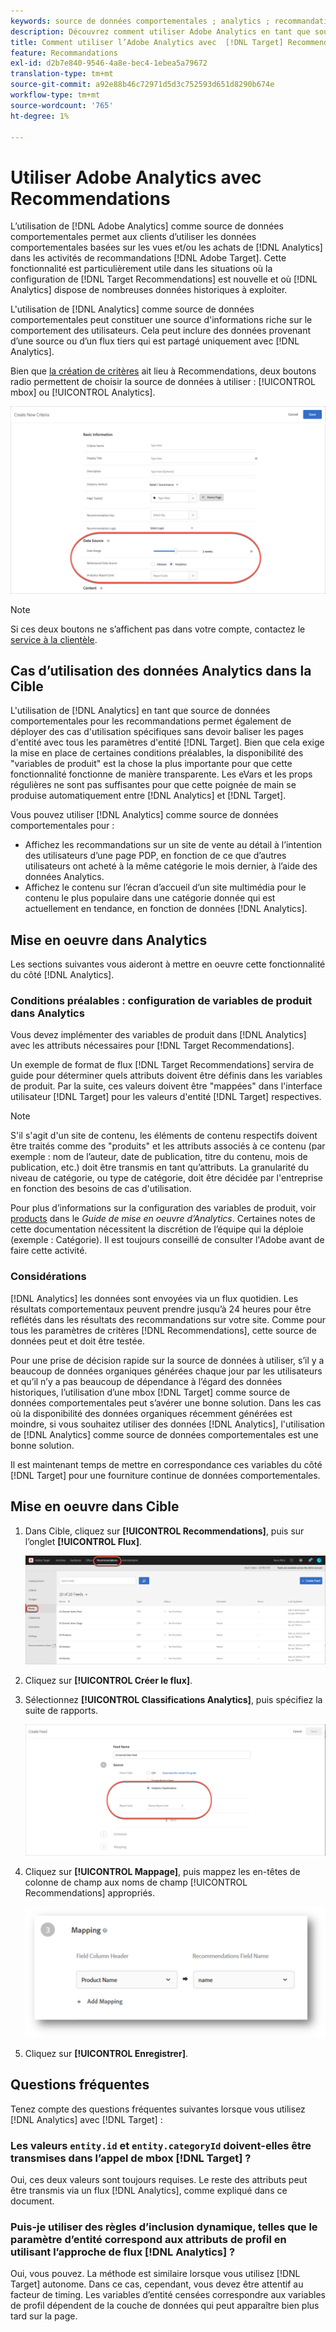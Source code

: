 ```yaml
---
keywords: source de données comportementales ; analytics ; recommandations ; critères ; variables de produit
description: Découvrez comment utiliser Adobe Analytics en tant que source de données comportementales pour utiliser les données comportementales basées sur les vues et/ou basées sur les achats d’Analytics dans  [!DNL Target] Recommendations.
title: Comment utiliser l’Adobe Analytics avec  [!DNL Target] Recommendations ?
feature: Recommandations
exl-id: d2b7e840-9546-4a8e-bec4-1ebea5a79672
translation-type: tm+mt
source-git-commit: a92e88b46c72971d5d3c752593d651d8290b674e
workflow-type: tm+mt
source-wordcount: '765'
ht-degree: 1%

---
```


# Utiliser Adobe Analytics avec Recommendations

L’utilisation de [!DNL Adobe Analytics] comme source de données comportementales permet aux clients d’utiliser les données comportementales basées sur les vues et/ou les achats de [!DNL Analytics] dans les activités de recommandations [!DNL Adobe Target]. Cette fonctionnalité est particulièrement utile dans les situations où la configuration de [!DNL Target Recommendations] est nouvelle et où [!DNL Analytics] dispose de nombreuses données historiques à exploiter.

L&#39;utilisation de [!DNL Analytics] comme source de données comportementales peut constituer une source d&#39;informations riche sur le comportement des utilisateurs. Cela peut inclure des données provenant d’une source ou d’un flux tiers qui est partagé uniquement avec [!DNL Analytics].

Bien que [la création de critères](/help/c-recommendations/c-algorithms/create-new-algorithm.md) ait lieu à Recommendations, deux boutons radio permettent de choisir la source de données à utiliser : [!UICONTROL mbox] ou [!UICONTROL Analytics].

![Boutons de source de données comportementaux](/help/c-recommendations/c-algorithms/assets/behavioral-data-source.png)

>[!NOTE]
>
>Si ces deux boutons ne s’affichent pas dans votre compte, contactez le [service à la clientèle](/help/cmp-resources-and-contact-information.md#reference_ACA3391A00EF467B87930A450050077C).

## Cas d’utilisation des données Analytics dans la Cible

L&#39;utilisation de [!DNL Analytics] en tant que source de données comportementales pour les recommandations permet également de déployer des cas d&#39;utilisation spécifiques sans devoir baliser les pages d&#39;entité avec tous les paramètres d&#39;entité [!DNL Target]. Bien que cela exige la mise en place de certaines conditions préalables, la disponibilité des &quot;variables de produit&quot; est la chose la plus importante pour que cette fonctionnalité fonctionne de manière transparente. Les eVars et les props régulières ne sont pas suffisantes pour que cette poignée de main se produise automatiquement entre [!DNL Analytics] et [!DNL Target].

Vous pouvez utiliser [!DNL Analytics] comme source de données comportementales pour :

* Affichez les recommandations sur un site de vente au détail à l’intention des utilisateurs d’une page PDP, en fonction de ce que d’autres utilisateurs ont acheté à la même catégorie le mois dernier, à l’aide des données Analytics.
* Affichez le contenu sur l’écran d’accueil d’un site multimédia pour le contenu le plus populaire dans une catégorie donnée qui est actuellement en tendance, en fonction de données [!DNL Analytics].

## Mise en oeuvre dans Analytics

Les sections suivantes vous aideront à mettre en oeuvre cette fonctionnalité du côté [!DNL Analytics].

### Conditions préalables : configuration de variables de produit dans Analytics

Vous devez implémenter des variables de produit dans [!DNL Analytics] avec les attributs nécessaires pour [!DNL Target Recommendations].

Un exemple de format de flux [!DNL Target Recommendations] servira de guide pour déterminer quels attributs doivent être définis dans les variables de produit. Par la suite, ces valeurs doivent être &quot;mappées&quot; dans l&#39;interface utilisateur [!DNL Target] pour les valeurs d&#39;entité [!DNL Target] respectives.

>[!NOTE]
>
>S&#39;il s&#39;agit d&#39;un site de contenu, les éléments de contenu respectifs doivent être traités comme des &quot;produits&quot; et les attributs associés à ce contenu (par exemple : nom de l’auteur, date de publication, titre du contenu, mois de publication, etc.) doit être transmis en tant qu’attributs. La granularité du niveau de catégorie, ou type de catégorie, doit être décidée par l&#39;entreprise en fonction des besoins de cas d&#39;utilisation.

Pour plus d’informations sur la configuration des variables de produit, voir [products](https://experienceleague.adobe.com/docs/analytics/implementation/vars/page-vars/products.html) dans le *Guide de mise en oeuvre d’Analytics*. Certaines notes de cette documentation nécessitent la discrétion de l’équipe qui la déploie (exemple : Catégorie). Il est toujours conseillé de consulter l&#39;Adobe avant de faire cette activité.

### Considérations

[!DNL Analytics] les données sont envoyées via un flux quotidien. Les résultats comportementaux peuvent prendre jusqu’à 24 heures pour être reflétés dans les résultats des recommandations sur votre site. Comme pour tous les paramètres de critères [!DNL Recommendations], cette source de données peut et doit être testée.

Pour une prise de décision rapide sur la source de données à utiliser, s’il y a beaucoup de données organiques générées chaque jour par les utilisateurs et qu’il n’y a pas beaucoup de dépendance à l’égard des données historiques, l’utilisation d’une mbox [!DNL Target] comme source de données comportementales peut s’avérer une bonne solution. Dans les cas où la disponibilité des données organiques récemment générées est moindre, si vous souhaitez utiliser des données [!DNL Analytics], l&#39;utilisation de [!DNL Analytics] comme source de données comportementales est une bonne solution.

Il est maintenant temps de mettre en correspondance ces variables du côté [!DNL Target] pour une fourniture continue de données comportementales.

## Mise en oeuvre dans Cible

1. Dans Cible, cliquez sur **[!UICONTROL Recommendations]**, puis sur l’onglet **[!UICONTROL Flux]**.

   ![Flux](/help/c-recommendations/c-algorithms/assets/feeds-tab.png)

1. Cliquez sur **[!UICONTROL Créer le flux]**.

1. Sélectionnez **[!UICONTROL Classifications Analytics]**, puis spécifiez la suite de rapports.

   ![Option Classifications Analytics](/help/c-recommendations/c-algorithms/assets/analytics-classifications.png)

1. Cliquez sur **[!UICONTROL Mappage]**, puis mappez les en-têtes de colonne de champ aux noms de champ [!UICONTROL Recommendations] appropriés.

   ![Section de mappage](/help/c-recommendations/c-algorithms/assets/mapping.png)

1. Cliquez sur **[!UICONTROL Enregistrer]**.

## Questions fréquentes 

Tenez compte des questions fréquentes suivantes lorsque vous utilisez [!DNL Analytics] avec [!DNL Target] :

### Les valeurs `entity.id` et `entity.categoryId` doivent-elles être transmises dans l’appel de mbox [!DNL Target] ?

Oui, ces deux valeurs sont toujours requises. Le reste des attributs peut être transmis via un flux [!DNL Analytics], comme expliqué dans ce document.

### Puis-je utiliser des règles d’inclusion dynamique, telles que le paramètre d’entité correspond aux attributs de profil en utilisant l’approche de flux [!DNL Analytics] ?

Oui, vous pouvez. La méthode est similaire lorsque vous utilisez [!DNL Target] autonome. Dans ce cas, cependant, vous devez être attentif au facteur de timing. Les variables d’entité censées correspondre aux variables de profil dépendent de la couche de données qui peut apparaître bien plus tard sur la page.
